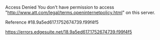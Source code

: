 Access Denied
You don't have permission to access "http://www.att.com/legal/terms.openinternetpolicy.html" on this server.

Reference #18.9a5ed617.1752674739.f99f4f5

https://errors.edgesuite.net/18.9a5ed617.1752674739.f99f4f5
